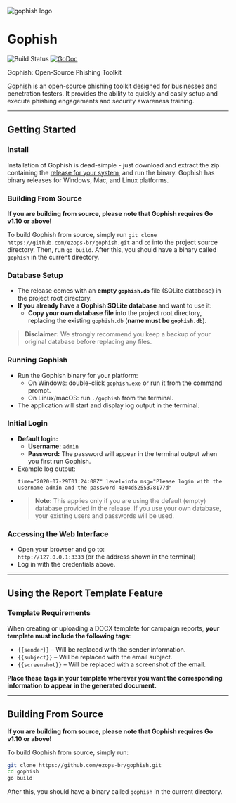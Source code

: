 ![gophish logo](https://raw.github.com/gophish/gophish/master/static/images/gophish_purple.png)

Gophish
=======

![Build Status](https://github.com/ezops-br/gophish/workflows/CI/badge.svg) [![GoDoc](https://godoc.org/github.com/ezops-br/gophish?status.svg)](https://godoc.org/github.com/ezops-br/gophish)

Gophish: Open-Source Phishing Toolkit

[Gophish](https://getgophish.com) is an open-source phishing toolkit designed for businesses and penetration testers. It provides the ability to quickly and easily setup and execute phishing engagements and security awareness training.

---

## Getting Started

### Install

Installation of Gophish is dead-simple - just download and extract the zip containing the [release for your system](https://github.com/ezops-br/gophish/releases/), and run the binary. Gophish has binary releases for Windows, Mac, and Linux platforms.

### Building From Source
**If you are building from source, please note that Gophish requires Go v1.10 or above!**

To build Gophish from source, simply run ```git clone https://github.com/ezops-br/gophish.git``` and ```cd``` into the project source directory. Then, run ```go build```. After this, you should have a binary called ```gophish``` in the current directory.

### Database Setup

- The release comes with an **empty `gophish.db`** file (SQLite database) in the project root directory.
- **If you already have a Gophish SQLite database** and want to use it:
  - **Copy your own database file** into the project root directory, replacing the existing `gophish.db` (**name must be `gophish.db`**).

> **Disclaimer:** We strongly recommend you keep a backup of your original database before replacing any files.

### Running Gophish

- Run the Gophish binary for your platform:
  - On Windows: double-click `gophish.exe` or run it from the command prompt.
  - On Linux/macOS: run `./gophish` from the terminal.
- The application will start and display log output in the terminal.

### Initial Login

- **Default login:**  
  - **Username:** `admin`  
  - **Password:** The password will appear in the terminal output when you first run Gophish.
- Example log output:
  ```
  time="2020-07-29T01:24:08Z" level=info msg="Please login with the username admin and the password 4304d5255378177d"
  ```
- > **Note:** This applies only if you are using the default (empty) database provided in the release. If you use your own database, your existing users and passwords will be used.

### Accessing the Web Interface

- Open your browser and go to:  
  `http://127.0.0.1:3333` (or the address shown in the terminal)
- Log in with the credentials above.

---

## Using the Report Template Feature

### Template Requirements

When creating or uploading a DOCX template for campaign reports, **your template must include the following tags**:

- `{{sender}}` – Will be replaced with the sender information.
- `{{subject}}` – Will be replaced with the email subject.
- `{{screenshot}}` – Will be replaced with a screenshot of the email.

**Place these tags in your template wherever you want the corresponding information to appear in the generated document.**

---

## Building From Source

**If you are building from source, please note that Gophish requires Go v1.10 or above!**

To build Gophish from source, simply run:

```sh
git clone https://github.com/ezops-br/gophish.git
cd gophish
go build
```

After this, you should have a binary called `gophish` in the current directory.
